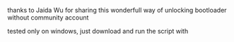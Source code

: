 thanks to Jaida Wu for sharing this wonderfull way of unlocking bootloader without community account

tested only on windows,
just download and run the script with